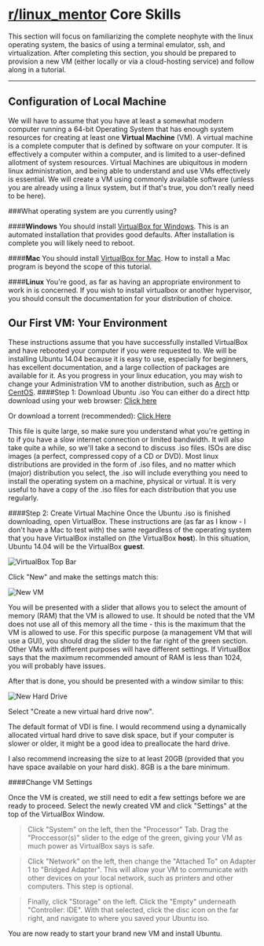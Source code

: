 [r/linux_mentor](http://reddit.com/r/linux_mentor) Core Skills
===================
This section will focus on familiarizing the complete neophyte with the linux operating system, the basics of using a terminal emulator, ssh, and virtualization. After completing this section, you should be prepared to provision a new VM (either locally or via a cloud-hosting service) and follow along in a tutorial. 

----------
Configuration of Local Machine
-------------
We will have to assume that you have at least a somewhat modern computer running a 64-bit Operating System that has enough system resources for creating at least one **Virtual Machine** (VM). A virtual machine is a complete computer that is defined by software on your computer. It is effectively a computer within a computer, and is limited to a user-defined allotment of system resources. Virtual Machines are ubiquitous in modern linux administration, and being able to understand and use VMs effectively is essential. We will create a VM using commonly available software (unless you are already using a linux system, but if that's true, you don't really need to be here). 

###What operating system are you currently using?

####**Windows**
You should install [VirtualBox for Windows](http://download.virtualbox.org/virtualbox/4.3.22/VirtualBox-4.3.22-98236-Win.exe). This is an automated installation that provides good defaults. After installation is complete you will likely need to reboot. 

####**Mac**
You should install [VirtualBox for Mac](http://download.virtualbox.org/virtualbox/4.3.22/VirtualBox-4.3.22-98236-OSX.dmg). How to install a Mac program is beyond the scope of this tutorial. 

####**Linux**
You're good, as far as having an appropriate environment to work in is concerned. If you wish to install virtualbox or another hypervisor, you should consult the documentation for your distribution of choice. 

Our First VM: Your Environment
------ 
 These instructions assume that you have successfully installed VirtualBox and have rebooted your computer if you were requested to. We will be installing Ubuntu 14.04 because it is easy to use, especially for beginners, has excellent documentation, and a large collection of packages are available for it. As you progress in your linux education, you may wish to change your Administration VM to another distribution, such as [Arch](http://archlinux.org) or [CentOS](http://centos.org). 
####Step 1: Download Ubuntu .iso
You can either do a direct http download using your web browser: [Click here](http://mirror.pnl.gov/releases/14.04/ubuntu-14.04.2-desktop-amd64.iso)

Or download a torrent (recommended): [Click Here](http://releases.ubuntu.com/14.04.2/ubuntu-14.04.2-desktop-amd64.iso.torrent) 

This file is quite large, so make sure you understand what you're getting in to if you have a slow internet connection or limited bandwidth. It will also take quite a while, so we'll take a second to discuss .iso files. ISOs are disc images (a perfect, compressed copy of a CD or DVD). Most linux distributions are provided in the form of .iso files, and no matter which (major) distribution you select, the .iso will include everything you need to install the operating system on a machine, physical or virtual. It is very useful to have a copy of the .iso files for each distribution that you use regularly. 

####Step 2: Create Virtual Machine
Once the Ubuntu .iso is finished downloading, open VirtualBox. These instructions are (as far as I know - I don't have a Mac to test with) the same regardless of the operating system that you have VirtualBox installed on (the  VirtualBox **host**). In this situation, Ubuntu 14.04 will be the VirtualBox **guest**.  

![VirtualBox Top Bar](http://i.imgur.com/AFtjxD4.png)

Click "New" and make the settings match this:

![New VM](http://i.imgur.com/E47OBGY.png)

You will be presented with a slider that allows you to select the amount of memory (RAM) that the VM is allowed to use. It should be noted that the VM does not use all of this memory all the time - this is the maximum that the VM is allowed to use. For this specific purpose (a management VM that will use a GUI), you should drag the slider to the far right of the green section. Other VMs with different purposes will have different settings. If VirtualBox says that the maximum recommended amount of RAM is less than 1024, you will probably have issues. 

After that is done, you should be presented with a window similar to this:

![New Hard Drive](http://i.imgur.com/y4IEBop.png "Hard Drive")

Select "Create a new virtual hard drive now".   

The default format of VDI is fine. I would recommend using a dynamically allocated virtual hard drive to save disk space, but if your computer is slower or older, it might be a good idea to preallocate the hard drive. 

I also recommend increasing the size to at least 20GB (provided that you have space available on your hard disk). 8GB is a the bare minimum. 

####Change VM Settings

Once the VM is created, we still need to edit a few settings before we are ready to proceed. Select the newly created VM and click "Settings" at the top of the VirtualBox Window. 

> Click "System" on the left, then the "Processor" Tab. Drag the "Proccessor(s)" slider to the edge of the green, giving your VM as much power as VirtualBox says is safe.

>  Click "Network" on the left, then change the "Attached To" on Adapter 1 to "Bridged Adapter". This will allow your VM to communicate with other devices on your local network, such as printers and other computers. This step is optional.

> Finally, click "Storage" on the left. Click the "Empty" underneath "Controller: IDE".  With that selected, click the disc icon on the far right, and navigate to where you saved your Ubuntu iso. 

You are now ready to start your brand new VM and install Ubuntu. 